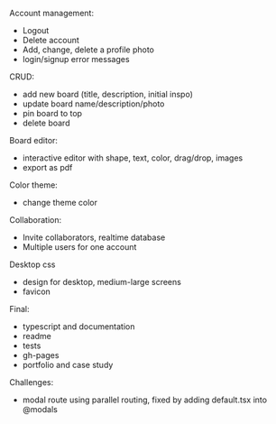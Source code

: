 Account management:
- Logout
- Delete account
- Add, change, delete a profile photo
- login/signup error messages

CRUD:
- add new board (title, description, initial inspo)
- update board name/description/photo
- pin board to top
- delete board

Board editor:
- interactive editor with shape, text, color, drag/drop, images
- export as pdf

Color theme:
- change theme color

Collaboration: 
- Invite collaborators, realtime database
- Multiple users for one account

Desktop css
- design for desktop, medium-large screens
- favicon

Final:
- typescript and documentation
- readme
- tests
- gh-pages
- portfolio and case study

Challenges:
- modal route using parallel routing, fixed by adding default.tsx into @modals